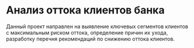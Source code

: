 # Анализ оттока клиентов банка


Данный проект направлен на выявление ключевых сегментов клиентов с максимальным риском оттока, определение причин их ухода, разработку перечня рекомендаций по снижению оттока клиентов.



